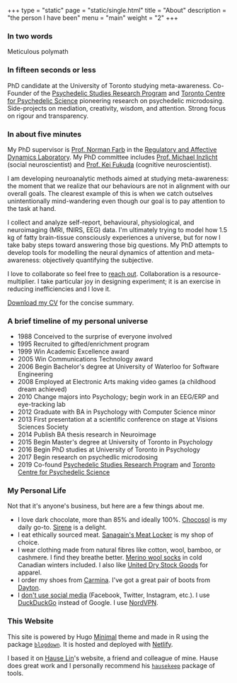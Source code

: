 +++
type = "static"
page = "static/single.html"
title = "About"
description = "the person I have been"
menu = "main"
weight = "2"
+++

<!-- <img align="right" width="180" height="330" src="../attachments/icon.png"> Comment --> 

### In two words

Meticulous polymath

### In fifteen seconds or less

PhD candidate at the University of Toronto studying meta-awareness. Co-Founder of the [Psychedelic Studies Research Program](https://www.utm.utoronto.ca/psychedelics/) and [Toronto Centre for Psychedelic Science](https://psychedelicscience.ca) pioneering research on psychedelic microdosing. Side-projects on mediation, creativity, wisdom, and attention. Strong focus on rigour and transparency.

### In about five minutes

My PhD supervisor is [Prof. Norman Farb](https://www.utm.utoronto.ca/psychology/faculty-staff/farb-norman) in the [Regulatory and Affective Dynamics Laboratory](https://www.radlab.zone/). My PhD committee includes [Prof. Michael Inzlicht](http://michaelinzlicht.com/)  (social neuroscientist) and [Prof. Kei Fukuda](https://www.utm.utoronto.ca/psychology/faculty-staff/fukuda-keisuke) (cognitive neuroscientist).

I am developing neuroanalytic methods aimed at studying meta-awareness: the moment that we realize that our behaviours are not in alignment with our overall goals. The clearest example of this is when we catch outselves unintentionally mind-wandering even though our goal is to pay attention to the task at hand. 

I collect and analyze self-report, behavioural, physiological, and neuroimaging (MRI, fNIRS, EEG) data. I'm ultimately trying to model how 1.5 kg of fatty brain-tissue consciously experiences a universe, but for now I take baby steps toward answering those big questions. My PhD attempts to develop tools for modelling the neural dynamics of attention and meta-awareness: objectively quantifying the subjective.

I love to collaborate so feel free to [reach out](mailto:thomas.anderson@radlab.zone). Collaboration is a resource-multiplier. I take particular joy in designing experiment; it is an exercise in reducing inefficiencies and I love it.

<a href=../attachments/CV_ThomasAnderson.pdf target="_blank">Download my CV</a> for the concise summary.

### A brief timeline of my personal universe

* 1988 Conceived to the surprise of everyone involved  
* 1995 Recruited to gifted/enrichment program  
* 1999 Win Academic Excellence award  
* 2005 Win Communications Technology award  
* 2006 Begin Bachelor's degree at University of Waterloo for Software Engineering  
* 2008 Employed at Electronic Arts making video games (a childhood dream achieved)  
* 2010 Change majors into Psychology; begin work in an EEG/ERP and eye-tracking lab  
* 2012 Graduate with BA in Psychology with Computer Science minor  
* 2013 First presentation at a scientific conference on stage at Visions Sciences Society  
* 2014 Publish BA thesis research in Neuroimage  
* 2015 Begin Master's degree at University of Toronto in Psychology  
* 2016 Begin PhD studies at University of Toronto in Psychology  
* 2017 Begin research on psychedlic microdosing  
* 2019 Co-found [Psychedelic Studies Research Program](https://www.utm.utoronto.ca/psychedelics/) and [Toronto Centre for Psychedelic Science](https://psychedelicscience.ca)  


### My Personal Life

Not that it's anyone's business, but here are a few things about me.

* I love dark chocolate, more than 85% and ideally 100%. [Chocosol](https://chocosoltraders.com/collections/shop-now/products/100-gratitude-csbar) is my daily go-to. [Sirene](https://sirenechocolate.com/products/100) is a delight.  
* I eat ethically sourced meat. [Sanagain's Meat Locker](http://www.sanagansmeatlocker.com/) is my shop of choice.  
* I wear clothing made from natural fibres like cotton, wool, bamboo, or cashmere. I find they breathe better. [Merino wool socks](https://www.greatsox.com/collections/merino) in cold Canadian winters included. I also like [United Dry Stock Goods](https://unitedstockdrygoods.com/) for apparel.  
* I order my shoes from [Carmina](https://www.carminashoemaker.com/men-shoes). I've got a great pair of boots from [Dayton](https://www.daytonboots.com/collections/men/products/service-boot).  
* I [don't use social media](https://www.youtube.com/watch?v=PMotykw0SIk&feature=youtu.be&t=21m22s) (Facebook, Twitter, Instagram, etc.). I use [DuckDuckGo](https://duckduckgo.com/) instead of Google. I use [NordVPN](https://nordvpn.com/).  



### This Website

This site is powered by Hugo [Minimal](https://themes.gohugo.io/minimal/) theme and made in R using the package [`blogdown`](https://bookdown.org/yihui/blogdown/). It is hosted and deployed with [Netlify](https://www.netlify.com/).

I based it on [Hause Lin](https://hauselin.com)'s website, a friend and colleague of mine. Hause does great work and I personally recommend his [`hausekeep`](https://hauselin.github.io/hausekeep/) package of tools. 

